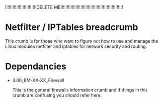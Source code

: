 !!!!!!!!!!!!!!!!!!!!!!!!!DELETE ME!!!!!!!!!!!!!!!!!!!!!!!!!!!!!!!!!!!!!!!!!!!!!!!!!!



# Netfilter / IPTables breadcrumb
This crumb is for those who want to figure out how to use and manage the Linux modules netfilter and iptables for network security and routing.


# Dependancies
 - 0.00_BM-XX-XX_Firewall
 
	 This is the general firewalls information crumb and if things in this crumb are confusing you should refer here.
